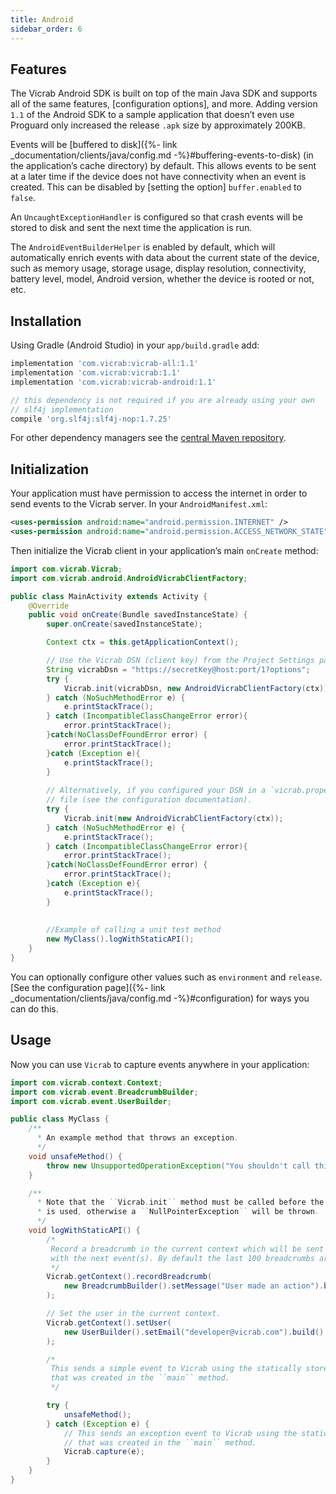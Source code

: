 ```yaml
---
title: Android
sidebar_order: 6
---
```


## Features

The Vicrab Android SDK is built on top of the main Java SDK and supports all of the same features, [configuration options], and more. Adding version `1.1` of the Android SDK to a sample application that doesn’t even use Proguard only increased the release `.apk` size by approximately 200KB.

Events will be [buffered to disk]({%- link _documentation/clients/java/config.md -%}#buffering-events-to-disk) (in the application’s cache directory) by default. This allows events to be sent at a later time if the device does not have connectivity when an event is created. This can be disabled by [setting the option] `buffer.enabled` to `false`.

An `UncaughtExceptionHandler` is configured so that crash events will be stored to disk and sent the next time the application is run.

The `AndroidEventBuilderHelper` is enabled by default, which will automatically enrich events with data about the current state of the device, such as memory usage, storage usage, display resolution, connectivity, battery level, model, Android version, whether the device is rooted or not, etc.

<!-- WIZARD -->
## Installation

Using Gradle (Android Studio) in your `app/build.gradle` add:

```groovy
implementation 'com.vicrab:vicrab-all:1.1'
implementation 'com.vicrab:vicrab:1.1'
implementation 'com.vicrab:vicrab-android:1.1'

// this dependency is not required if you are already using your own
// slf4j implementation
compile 'org.slf4j:slf4j-nop:1.7.25'
```

For other dependency managers see the [central Maven repository](https://search.maven.org/#artifactdetails%7Ccom.vicrab%7Cvicrab-android%7C1.1%7Cjar).
<!-- ENDWIZARD -->

## Initialization

Your application must have permission to access the internet in order to send events to the Vicrab server. In your `AndroidManifest.xml`:

```xml
<uses-permission android:name="android.permission.INTERNET" />
<uses-permission android:name="android.permission.ACCESS_NETWORK_STATE" />
```

Then initialize the Vicrab client in your application’s main `onCreate` method:

```java
import com.vicrab.Vicrab;
import com.vicrab.android.AndroidVicrabClientFactory;

public class MainActivity extends Activity {
    @Override
    public void onCreate(Bundle savedInstanceState) {
        super.onCreate(savedInstanceState);

        Context ctx = this.getApplicationContext();

        // Use the Vicrab DSN (client key) from the Project Settings page on Vicrab
        String vicrabDsn = "https://secretKey@host:port/1?options";
        try {
            Vicrab.init(vicrabDsn, new AndroidVicrabClientFactory(ctx));
        } catch (NoSuchMethodError e) {
            e.printStackTrace();
        } catch (IncompatibleClassChangeError error){
            error.printStackTrace();
        }catch(NoClassDefFoundError error) {
            error.printStackTrace();
        }catch (Exception e){
            e.printStackTrace();
        }
        
        // Alternatively, if you configured your DSN in a `vicrab.properties`
        // file (see the configuration documentation).
        try {
            Vicrab.init(new AndroidVicrabClientFactory(ctx));
        } catch (NoSuchMethodError e) {
            e.printStackTrace();
        } catch (IncompatibleClassChangeError error){
            error.printStackTrace();
        }catch(NoClassDefFoundError error) {
            error.printStackTrace();
        }catch (Exception e){
            e.printStackTrace();
        }
	
	
        //Example of calling a unit test method
        new MyClass().logWithStaticAPI();
    }
}
```

You can optionally configure other values such as `environment` and `release`. [See the configuration page]({%- link _documentation/clients/java/config.md -%}#configuration) for ways you can do this.

<!-- WIZARD -->
## Usage

Now you can use `Vicrab` to capture events anywhere in your application:

```java
import com.vicrab.context.Context;
import com.vicrab.event.BreadcrumbBuilder;
import com.vicrab.event.UserBuilder;

public class MyClass {
    /**
      * An example method that throws an exception.
      */
    void unsafeMethod() {
        throw new UnsupportedOperationException("You shouldn't call this!");
    }

    /**
      * Note that the ``Vicrab.init`` method must be called before the static API
      * is used, otherwise a ``NullPointerException`` will be thrown.
      */
    void logWithStaticAPI() {
        /*
         Record a breadcrumb in the current context which will be sent
         with the next event(s). By default the last 100 breadcrumbs are kept.
         */
        Vicrab.getContext().recordBreadcrumb(
            new BreadcrumbBuilder().setMessage("User made an action").build()
        );

        // Set the user in the current context.
        Vicrab.getContext().setUser(
            new UserBuilder().setEmail("developer@vicrab.com").build()
        );

        /*
         This sends a simple event to Vicrab using the statically stored instance
         that was created in the ``main`` method.
         */

        try {
            unsafeMethod();
        } catch (Exception e) {
            // This sends an exception event to Vicrab using the statically stored instance
            // that was created in the ``main`` method.
            Vicrab.capture(e);
        }
    }
}
```
<!-- ENDWIZARD -->


